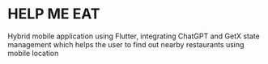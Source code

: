 # HELP ME EAT

Hybrid mobile application using Flutter, integrating ChatGPT and GetX state management which helps the user to find out nearby restaurants using mobile location 


